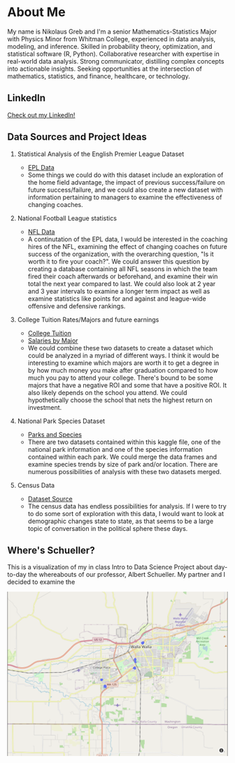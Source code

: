 # About Me

My name is Nikolaus Greb and I'm a senior Mathematics-Statistics Major with Physics Minor from Whitman College, experienced in data analysis, modeling, and inference. Skilled in probability theory, optimization, and statistical software (R, Python). Collaborative researcher with expertise in real-world data analysis. Strong communicator, distilling complex concepts into actionable insights. Seeking opportunities at the intersection of mathematics, statistics, and finance, healthcare, or technology.

## LinkedIn

[Check out my LinkedIn!](https://www.linkedin.com/in/nikolausgreb/)

## Data Sources and Project Ideas

1. Statistical Analysis of the English Premier League Dataset
   * [EPL Data](https://www.kaggle.com/datasets/evangower/premier-league-matches-19922022)
   * Some things we could do with this dataset include an exploration of the home field advantage, the impact of previous success/failure on future success/failure, and we could also create a new dataset with information pertaining to managers to examine the effectiveness of changing coaches.
  
2. National Football League statistics
   * [NFL Data](https://www.footballdb.com/seasons/index.html)
   * A continutation of the EPL data, I would be interested in the coaching hires of the NFL, examining the effect of changing coaches on future success of the organization, with the overarching question, "Is it worth it to fire your coach?". We could answer this question by creating a database containing all NFL seasons in which the team fired their coach afterwards or beforehand, and examine their win total the next year compared to last. We could also look at 2 year and 3 year intervals to examine a longer term impact as well as examine statistics like points for and against and league-wide offensive and defensive rankings.
  
3. College Tuition Rates/Majors and future earnings
   * [College Tuition](https://www.kaggle.com/datasets/jessemostipak/college-tuition-diversity-and-pay)
   * [Salaries by Major](https://www.kaggle.com/datasets/wsj/college-salaries)
   * We could combine these two datasets to create a dataset which could be analyzed in a myriad of different ways. I think it would be interesting to examine which majors are worth it to get a degree in by how much money you make after graduation compared to how much you pay to attend your college. There's bound to be some majors that have a negative ROI and some that have a positive ROI. It also likely depends on the school you attend. We could hypothetically choose the school that nets the highest return on investment.

4. National Park Species Dataset
   * [Parks and Species](https://www.kaggle.com/datasets/nationalparkservice/park-biodiversity?resource=download&select=parks.csv)
   * There are two datasets contained within this kaggle file, one of the national park information and one of the species information contained within each park. We could merge the data frames and examine species trends by size of park and/or location. There are numerous possibilities of analysis with these two datasets merged.

5. Census Data
   * [Dataset Source](https://www.kaggle.com/datasets/muonneutrino/us-census-demographic-data/data)
   * The census data has endless possibilities for analysis. If I were to try to do some sort of exploration with this data, I would want to look at demographic changes state to state, as that seems to be a large topic of conversation in the political sphere these days. 

## Where's Schueller? 

This is a visualization of my in class Intro to Data Science Project about day-to-day the whereabouts of our professor, Albert Schueller. My partner and I decided to examine the 

![Schueller at Various Grocery Stores in the Walla Walla Area](https://github.com/nikgreb/nikgreb.github.io/blob/main/images/Where'sSchueller.png)
